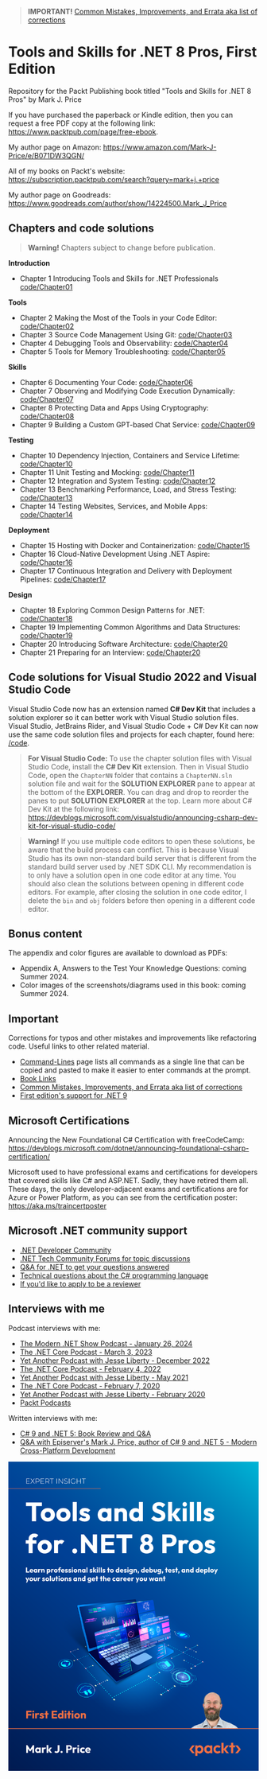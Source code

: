> **IMPORTANT!** [Common Mistakes, Improvements, and Errata aka list of corrections](docs/errata/README.md)

# Tools and Skills for .NET 8 Pros, First Edition

Repository for the Packt Publishing book titled "Tools and Skills for .NET 8 Pros" by Mark J. Price

If you have purchased the paperback or Kindle edition, then you can request a free PDF copy at the following link: https://www.packtpub.com/page/free-ebook.

My author page on Amazon: https://www.amazon.com/Mark-J-Price/e/B071DW3QGN/ 

All of my books on Packt's website: https://subscription.packtpub.com/search?query=mark+j.+price

My author page on Goodreads: https://www.goodreads.com/author/show/14224500.Mark_J_Price

## Chapters and code solutions

> **Warning!** Chapters subject to change before publication.

**Introduction**
- Chapter 1 Introducing Tools and Skills for .NET Professionals [code/Chapter01](code/Chapter01)

**Tools**
- Chapter 2 Making the Most of the Tools in your Code Editor: [code/Chapter02](code/Chapter02)
- Chapter 3 Source Code Management Using Git: [code/Chapter03](code/Chapter03)
- Chapter 4 Debugging Tools and Observability: [code/Chapter04](code/Chapter04)
- Chapter 5 Tools for Memory Troubleshooting: [code/Chapter05](code/Chapter05)

**Skills**
- Chapter 6 Documenting Your Code: [code/Chapter06](code/Chapter06)
- Chapter 7 Observing and Modifying Code Execution Dynamically: [code/Chapter07](code/Chapter07)
- Chapter 8 Protecting Data and Apps Using Cryptography: [code/Chapter08](code/Chapter08)
- Chapter 9 Building a Custom GPT-based Chat Service: [code/Chapter09](code/Chapter09)

**Testing**
- Chapter 10 Dependency Injection, Containers and Service Lifetime: [code/Chapter10](code/Chapter10)
- Chapter 11 Unit Testing and Mocking: [code/Chapter11](code/Chapter11)
- Chapter 12 Integration and System Testing: [code/Chapter12](code/Chapter12)
- Chapter 13 Benchmarking Performance, Load, and Stress Testing: [code/Chapter13](code/Chapter13)
- Chapter 14 Testing Websites, Services, and Mobile Apps: [code/Chapter14](code/Chapter14)

**Deployment**
- Chapter 15 Hosting with Docker and Containerization: [code/Chapter15](code/Chapter15)
- Chapter 16 Cloud-Native Development Using .NET Aspire: [code/Chapter16](code/Chapter16)
- Chapter 17 Continuous Integration and Delivery with Deployment Pipelines: [code/Chapter17](code/Chapter17)

**Design**
- Chapter 18 Exploring Common Design Patterns for .NET: [code/Chapter18](code/Chapter18)
- Chapter 19 Implementing Common Algorithms and Data Structures: [code/Chapter19](code/Chapter19)
- Chapter 20 Introducing Software Architecture: [code/Chapter20](code/Chapter20)
- Chapter 21 Preparing for an Interview: [code/Chapter20](code/Chapter20)

## Code solutions for Visual Studio 2022 and Visual Studio Code

Visual Studio Code now has an extension named **C# Dev Kit** that includes a solution explorer so it can better work with Visual Studio solution files. Visual Studio, JetBrains Rider, and Visual Studio Code + C# Dev Kit can now use the same code solution files and projects for each chapter, found here: [/code](/code). 

> **For Visual Studio Code:** To use the chapter solution files with Visual Studio Code, install the **C# Dev Kit** extension. Then in Visual Studio Code, open the `ChapterNN` folder that contains a `ChapterNN.sln` solution file and wait for the **SOLUTION EXPLORER** pane to appear at the bottom of the **EXPLORER**. You can drag and drop to reorder the panes to put **SOLUTION EXPLORER** at the top. Learn more about C# Dev Kit at the following link: https://devblogs.microsoft.com/visualstudio/announcing-csharp-dev-kit-for-visual-studio-code/

> **Warning!** If you use multiple code editors to open these solutions, be aware that the build process can conflict. This is because Visual Studio has its own non-standard build server that is different from the standard build server used by .NET SDK CLI. My recommendation is to only have a solution open in one code editor at any time. You should also clean the solutions between opening in different code editors. For example, after closing the solution in one code editor, I delete the `bin` and `obj` folders before then opening in a different code editor.

## Bonus content

The appendix and color figures are available to download as PDFs:

- Appendix A, Answers to the Test Your Knowledge Questions: coming Summer 2024.
- Color images of the screenshots/diagrams used in this book: coming Summer 2024.

## Important

Corrections for typos and other mistakes and improvements like refactoring code. Useful links to other related material. 

- [Command-Lines](docs/command-lines.md) page lists all commands as a single line that can be copied and pasted to make it easier to enter commands at the prompt.
- [Book Links](docs/book-links.md)
- [Common Mistakes, Improvements, and Errata aka list of corrections](docs/errata/README.md)
- [First edition's support for .NET 9](docs/dotnet9.md)

## Microsoft Certifications

Announcing the New Foundational C# Certification with freeCodeCamp:
https://devblogs.microsoft.com/dotnet/announcing-foundational-csharp-certification/

Microsoft used to have professional exams and certifications for developers that covered skills like C# and ASP.NET. Sadly, they have retired them all. These days, the only developer-adjacent exams and certifications are for Azure or Power Platform, as you can see from the certification poster: https://aka.ms/traincertposter

## Microsoft .NET community support

- [.NET Developer Community](https://dotnet.microsoft.com/platform/community)
- [.NET Tech Community Forums for topic discussions](https://techcommunity.microsoft.com/t5/net/ct-p/dotnet)
- [Q&A for .NET to get your questions answered](https://learn.microsoft.com/en-us/answers/products/dotnet)
- [Technical questions about the C# programming language](https://learn.microsoft.com/en-us/answers/topics/dotnet-csharp.html)
- [If you'd like to apply to be a reviewer](https://authors.packtpub.com/reviewers/)

## Interviews with me

Podcast interviews with me:

- [The Modern .NET Show Podcast - January 26, 2024](https://dotnetcore.show/season-6/the-net-trilogy-and-learning-net-with-mark-j-price/)
- [The .NET Core Podcast - March 3, 2023](https://dotnetcore.show/episode-117-our-perspectives-on-the-future-of-net-with-mark-j-price/)
- [Yet Another Podcast with Jesse Liberty - December 2022](https://jesseliberty.com/2022/12/10/mark-price-on-c-11-fixed/)
- [The .NET Core Podcast - February 4, 2022](https://dotnetcore.show/episode-91-c-sharp-10-and-dotnet-6-with-mark-j-price/)
- [Yet Another Podcast with Jesse Liberty - May 2021](http://jesseliberty.com/2021/05/16/mark-price-on-c9-and-net-6/)
- [The .NET Core Podcast - February 7, 2020](https://dotnetcore.show/episode-44-learning-net-core-with-mark-j-price/)
- [Yet Another Podcast with Jesse Liberty - February 2020](http://jesseliberty.com/2020/02/23/mark-price-c-net-core/)
- [Packt Podcasts](https://soundcloud.com/packt-podcasts/csharp-8-dotnet-core-3-the-evolution-of-the-microsoft-ecosystem)

Written interviews with me:
- [C# 9 and .NET 5: Book Review and Q&A](https://www.infoq.com/articles/book-interview-mark-price/?itm_source=infoq&itm_campaign=user_page&itm_medium=link)
- [Q&A with Episerver's Mark J. Price, author of C# 9 and .NET 5 - Modern Cross-Platform Development](https://www.episerver.com/articles/q-and-a-with-mark-price)

![Tools and Skills for .NET 8 Pros cover](docs/assets/B19588_Cover.png)
